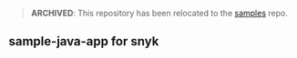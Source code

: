 > **ARCHIVED**: This repository has been relocated to the [samples](https://github.com/buildpack/samples/) repo.

## sample-java-app for snyk


